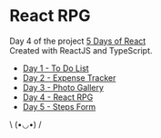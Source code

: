 # React RPG

 Day 4 of the project [5 Days of React]('https://github.com/LucasAlvaresA/5-Days-of-React') <br/>
 Created with ReactJS and TypeScript.
 
 - <a href="https://github.com/LucasAlvaresA/todo-list">Day 1 - To Do List</a>
 - <a href="https://github.com/LucasAlvaresA/expense-tracker">Day 2 - Expense Tracker</a>
 - <a href="https://github.com/LucasAlvaresA/photo-gallery">Day 3 - Photo Gallery</a>
 - <a href="https://github.com/LucasAlvaresA/react-rpg">Day 4 - React RPG</a>
 - <a href="https://github.com/LucasAlvaresA/steps-form">Day 5 - Steps Form</a>

\ (•◡•) /

